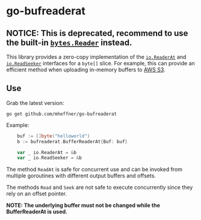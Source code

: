 # go-bufreaderat

## NOTICE: This is deprecated, recommend to use the built-in [`bytes.Reader`](https://pkg.go.dev/bytes#Reader) instead.

This library provides a zero-copy implementation of the [`io.ReaderAt`](https://pkg.go.dev/io#ReaderAt)
and [`io.ReadSeeker`](https://pkg.go.dev/io#ReadSeeker)
interfaces for a `byte[]` slice. For example, this can provide an efficient method when
uploading in-memory buffers to
[AWS S3](https://aws.github.io/aws-sdk-go-v2/docs/sdk-utilities/s3/#putobjectinput-body-field-ioreadseeker-vs-ioreader).

## Use

Grab the latest version:

```
go get github.com/mheffner/go-bufreaderat
```

Example:

```go
	buf := []byte("helloworld")
	b := bufreaderat.BufferReaderAt{Buf: buf}

	var _ io.ReaderAt = &b
	var _ io.ReadSeeker = &b
```

The method `ReadAt` is safe for concurrent use and can be invoked from multiple
goroutines with different output buffers and offsets.

The methods `Read` and `Seek` are not safe to execute concurrently since they rely on an
offset pointer.

**NOTE: The underlying buffer must not be changed while the BufferReaderAt is used.**


